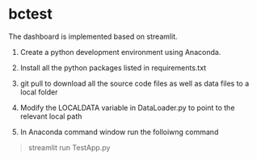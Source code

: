 # bctest

The dashboard is implemented based on streamlit.

1. Create a python development environment using Anaconda.

2. Install all the python packages listed in requirements.txt

3. git pull to download all the source code files as well as data files to a local folder

4. Modify the LOCALDATA variable in DataLoader.py to point to the relevant local path

5. In Anaconda command window run the folloiwng command

> streamlit run TestApp.py